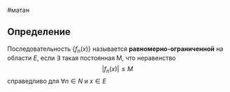 #матан
## Определение
Последовательность $\{ f_n(x)\}$ называется **равномерно-ограниченной** на области $E$, если $\exists$ такая постоянная M, что неравенство $$|f_n(x)| \leq M$$
справедливо для $\forall n \in N$ и $x \in E$